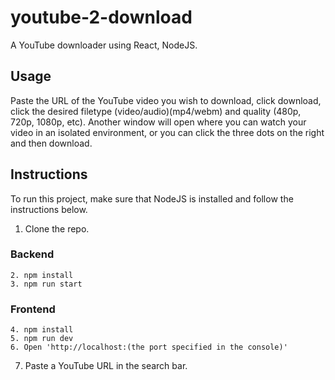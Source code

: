 # youtube-2-download
 A YouTube downloader using React, NodeJS.

## Usage
  Paste the URL of the YouTube video you wish to download, click download, click the desired filetype (video/audio)(mp4/webm) and quality (480p, 720p, 1080p, etc). Another window will open where you can watch your video in an isolated environment, or you can click the three dots on the right and then download. 
## Instructions
  To run this project, make sure that NodeJS is installed
  and follow the instructions below.

  1. Clone the repo.
  ### Backend
    2. npm install
    3. npm run start
  ### Frontend
    4. npm install
    5. npm run dev
    6. Open 'http://localhost:(the port specified in the console)'
  7. Paste a YouTube URL in the search bar.
